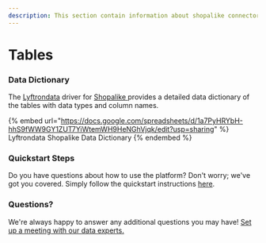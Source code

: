 ```yaml
---
description: This section contain information about shopalike connector tables information
---
```


# Tables

### Data Dictionary

The [Lyftrondata](https://www.lyftrondata.com/) driver for [Shopalike](https://www.lyftrondata.com/integration/shopalike/)[ ](https://www.lyftrondata.com/integration/shopalike/)provides a detailed data dictionary of the tables with data types and column names.

{% embed url="https://docs.google.com/spreadsheets/d/1a7PyHRYbH-hhS9fWW9GY1ZUT7YiWtemWH9HeNGhVjqk/edit?usp=sharing" %}
Lyftrondata Shopalike Data Dictionary
{% endembed %}

### Quickstart Steps

Do you have questions about how to use the platform? Don't worry; we've got you covered. Simply follow the quickstart instructions [here](../../../../quickstart-steps.md).

### Questions? <a href="#questions" id="questions"></a>

We're always happy to answer any additional questions you may have! [Set up a meeting with our data experts.](https://www.lyftrondata.com/book-a-meeting/)

